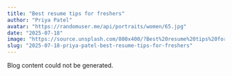 ```yaml
---
title: "Best resume tips for freshers"
author: "Priya Patel"
avatar: "https://randomuser.me/api/portraits/women/65.jpg"
date: "2025-07-18"
image: "https://source.unsplash.com/800x400/?Best%20resume%20tips%20for%20freshers"
slug: "2025-07-18-priya-patel-best-resume-tips-for-freshers"
---
```


Blog content could not be generated.